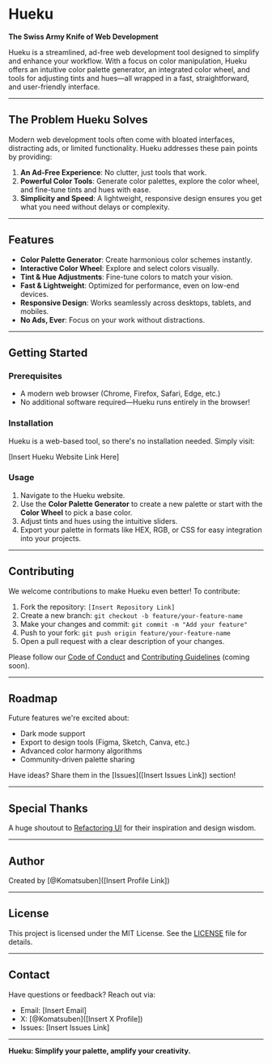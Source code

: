 # Hueku

**The Swiss Army Knife of Web Development**

Hueku is a streamlined, ad-free web development tool designed to simplify and enhance your workflow. With a focus on color manipulation, Hueku offers an intuitive color palette generator, an integrated color wheel, and tools for adjusting tints and hues—all wrapped in a fast, straightforward, and user-friendly interface.

---

## The Problem Hueku Solves

Modern web development tools often come with bloated interfaces, distracting ads, or limited functionality. Hueku addresses these pain points by providing:

1. **An Ad-Free Experience**: No clutter, just tools that work.
2. **Powerful Color Tools**: Generate color palettes, explore the color wheel, and fine-tune tints and hues with ease.
3. **Simplicity and Speed**: A lightweight, responsive design ensures you get what you need without delays or complexity.

---

## Features

- **Color Palette Generator**: Create harmonious color schemes instantly.
- **Interactive Color Wheel**: Explore and select colors visually.
- **Tint & Hue Adjustments**: Fine-tune colors to match your vision.
- **Fast & Lightweight**: Optimized for performance, even on low-end devices.
- **Responsive Design**: Works seamlessly across desktops, tablets, and mobiles.
- **No Ads, Ever**: Focus on your work without distractions.

---

## Getting Started

### Prerequisites
- A modern web browser (Chrome, Firefox, Safari, Edge, etc.)
- No additional software required—Hueku runs entirely in the browser!

### Installation
Hueku is a web-based tool, so there's no installation needed. Simply visit:

[Insert Hueku Website Link Here]

### Usage
1. Navigate to the Hueku website.
2. Use the **Color Palette Generator** to create a new palette or start with the **Color Wheel** to pick a base color.
3. Adjust tints and hues using the intuitive sliders.
4. Export your palette in formats like HEX, RGB, or CSS for easy integration into your projects.

---

## Contributing

We welcome contributions to make Hueku even better! To contribute:

1. Fork the repository: `[Insert Repository Link]`
2. Create a new branch: `git checkout -b feature/your-feature-name`
3. Make your changes and commit: `git commit -m "Add your feature"`
4. Push to your fork: `git push origin feature/your-feature-name`
5. Open a pull request with a clear description of your changes.

Please follow our [Code of Conduct](CODE_OF_CONDUCT.md) and [Contributing Guidelines](CONTRIBUTING.md) (coming soon).

---

## Roadmap

Future features we're excited about:
- Dark mode support
- Export to design tools (Figma, Sketch, Canva, etc.)
- Advanced color harmony algorithms
- Community-driven palette sharing

Have ideas? Share them in the [Issues]([Insert Issues Link]) section!

---

## Special Thanks

A huge shoutout to [Refactoring UI](https://www.refactoringui.com/) for their inspiration and design wisdom.

---

## Author

Created by [@Komatsuben]([Insert Profile Link])

---

## License

This project is licensed under the MIT License. See the [LICENSE](LICENSE) file for details.

---

## Contact

Have questions or feedback? Reach out via:
- Email: [Insert Email]
- X: [@Komatsuben]([Insert X Profile])
- Issues: [Insert Issues Link]

---

**Hueku: Simplify your palette, amplify your creativity.**
